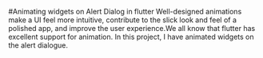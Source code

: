 #Animating widgets on Alert Dialog in flutter
Well-designed animations make a UI feel more intuitive, contribute to the slick look and feel of a polished app, and improve the user experience.We all know that flutter has excellent support for animation. In this project, I have animated widgets on the alert dialogue.
